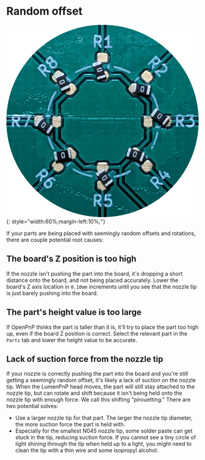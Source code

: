 # Random offset

![random offsets and rotations](img/random-offset.png){: style="width:60%;margin-left:10%;"}

If your parts are being placed with seemingly random offsets and rotations, there are couple potential root causes:

## The board's Z position is too high

If the nozzle isn't pushing the part into the board, it's dropping a short distance onto the board, and not being placed accurately. Lower the board's Z axis location in `0.10mm` increments until you see that the nozzle tip is just barely pushing into the board.

## The part's height value is too large

If OpenPnP thinks the part is taller than it is, it'll try to place the part too high up, even if the board Z position is correct. Select the relevant part in the `Parts` tab and lower the height value to be accurate.

## Lack of suction force from the nozzle tip

If your nozzle is correctly pushing the part into the board and you're still getting a seemingly random offset, it's likely a lack of suction on the nozzle tip. When the LumenPnP head moves, the part will still stay attached to the nozzle tip, but can rotate and shift because it isn't being held onto the nozzle tip with enough force. We call this shifting "pirouetting." There are two potential solves:

- Use a larger nozzle tip for that part. The larger the nozzle tip diameter, the more suction force the part is held with.
- Especially for the smallest N045 nozzle tip, some solder paste can get stuck in the tip, reducing suction force. If you cannot see a tiny circle of light shining through the tip when held up to a light, you might need to clean the tip with a thin wire and some isopropyl alcohol.
